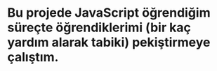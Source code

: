 # Bu projede JavaScript öğrendiğim süreçte öğrendiklerimi (bir kaç yardım alarak tabiki) pekiştirmeye çalıştım. 

